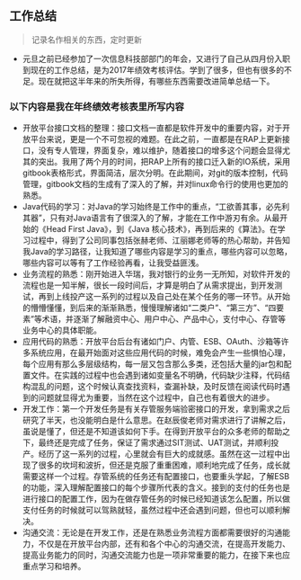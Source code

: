 ## 工作总结
> 记录名作相关的东西，定时更新

* 元旦之前已经参加了一次信息科技部部门的年会，又进行了自己从四月份入职到现在的工作总结，是为2017年绩效考核评估。学到了很多，但也有很多的不足。现在就把这半年来的所失所得，有哪些东西需要改进简单总结一下。

### 以下内容是我在年终绩效考核表里所写内容
* 开放平台接口文档的整理：接口文档一直都是软件开发中的重要内容，对于开放平台来说，更是一个不可忽视的难题。在此之前，一直都是在RAP上更新接口，没有专人管理，界面复杂，难以维护，随着接口的增多这个问题会显得尤其的突出。我用了两个月的时间，把RAP上所有的接口迁入新的IO系统，采用gitbook表格形式，界面简洁，层次分明。在此期间，对git的版本控制，代码管理，gitbook文档的生成有了深入的了解，并对linux命令行的使用也更加的熟悉。
* Java代码的学习：对Java的学习始终是工作中的重点，“工欲善其事，必先利其器”，只有对Java语言有了很深入的了解，才能在工作中游刃有余。从最开始的《Head First Java》，到《Java 核心技术》，再到后来的《算法》。在学习过程中，得到了公司同事包括张赫老师、江丽娜老师等的热心帮助，并告知我Java的学习路径，让我知道了哪些内容是学习的重点，哪些内容可以忽略，哪些内容可以等有了工作经验再看，让我受益匪浅。
* 业务流程的熟悉：刚开始进入华瑞，我对银行的业务一无所知，对软件开发的流程也是一知半解，很长一段时间后，才算是明白了从需求提出，到开发测试，再到上线投产这一系列的过程以及自己处在某个任务的哪一环节。从开始的懵懵懂懂，到后来的渐渐熟悉，慢慢理解诸如“二类户”、“第三方”、“四要素”等术语，并逐渐了解融资中心、用户中心、产品中心，支付中心、存管等业务中心的具体职能。
* 应用代码的熟悉：开放平台后台有诸如门户、内管、ESB、OAuth、沙箱等许多系统应用，在最开始面对这些应用代码的时候，难免会产生一些惧怕心理，每个应用有那么多层级结构，每一层又包含那么多类，还包括大量的jar包和配置文件。在实践的过程中也会遇到诸如变量名不明确，代码缺少注释，代码结构混乱的问题，这个时候认真查找资料，查漏补缺，及时反馈在阅读代码时遇到的问题就显得尤为重要，当然在这个过程中，自己也有着很大的进步。
* 开发工作：第一个开发任务是有关存管服务端验密接口的开发，拿到需求之后研究了半天，也没能明白是什么意思。在赵辰俊老师对需求进行了讲解之后，虽说是懂了，但还是不知道该如何下手。在得到开放平台的众多老师的帮助之下，最终还是完成了任务，保证了需求通过SIT测试、UAT测试，并顺利投产。经历了这一系列的过程，心里就会有巨大的成就感。虽然在这一过程中出现了很多的坎坷和波折，但还是克服了重重困难，顺利地完成了任务，成长就需要这样一个过程。存管系统的任务还有配置接口，也要重头学起，了解ESB的功能，深入理解配置接口的每个步骤所代表的含义。接到的支付的任务也是进行接口的配置工作，因为在做存管任务的时候已经知道该怎么配置，所以做支付任务的时候就可以驾熟就轻，虽然过程中还会遇到问题，但也可以顺利解决。
* 沟通交流：无论是在开发工作，还是在熟悉业务流程方面都需要很好的沟通能力，不仅是在开放平台内部，还有和各个中心的沟通交流，在提高开发能力、提高业务能力的同时，沟通交流能力也是一项非常重要的能力，在接下来也应重点学习和培养。

